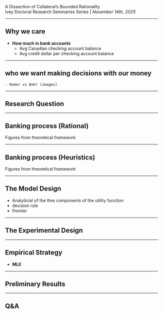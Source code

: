 <section class="title-slide">
A Dissection of Collateral’s Bounded Rationality
<div class="subtitle">Ivey Doctoral Research Seminaries Series | <em>November 14th, 2025</em></div>
</section>

---

## Why we care
- **How much in bank accounts**
    - Avg Canadian checking account balance
    - Avg credit dollar per checking account balance

---
## who we want making decisions with our money
    - Homer vs Bohr (images)

---
## Research Question

---
## Banking process (Rational)

Figures from theoretical framework

---
## Banking process (Heuristics)

Figures from theoretical framework

---
## The Model Design

- Analyticial of the thre components of the utility function
- decision rule
- frontier

---

## The Experimental Design

---

## Empirical Strategy

- **MLE**

---

## Preliminary Results

---

## Q&A